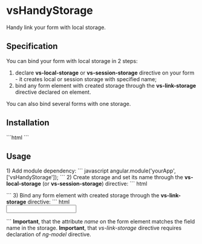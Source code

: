 # vsHandyStorage
Handy link your form with local storage.
<h2>Specification</h2>
You can bind your form with local storage in 2 steps:

1. declare <b>vs-local-storage</b> or <b>vs-session-storage</b> directive on your form - it creates local or session storage with specified name;		
2. bind any form element with created storage through the <b>vs-link-storage</b> directive declared on element.	
	
You can also bind several forms with one storage.
<h2>Installation</h2>
```html
<script src="https://rawgithub.com/gsklee/ngStorage/master/ngStorage.js"></script>	
<script src="https://rawgit.com/polkos1991/vsHandyStorage/v0.1.1/vsHandyStorage.js"></script>
```
<h2>Usage</h2>
1) Add module dependency:
``` javascript
angular.module('yourApp', ['vsHandyStorage']);
```
2) Create storage and set its name through the <b>vs-local-storage</b> (or <b>vs-session-storage</b>) directive:
``` html
<form vs-local-storage="storageName">
</form>
```
3) Bind any form element with created storage through the <b>vs-link-storage</b> directive:
``` html
<form vs-local-storage="storageName">
    <input ng-model="name" type="text" name="name" vs-link-storage>
</form>
```
<b>Important</b>, that the attribute <i>name</i> on the form element matches the field name in the storage.			
<b>Important</b>, that <i>vs-link-storage</i> directive requires declaration of <i>ng-model</i> directive.
